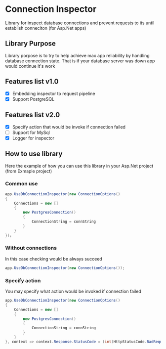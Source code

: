# Connection Inspector
Library for inspect database connections and prevent requests to its until establish conneciton (for Asp.Net apps)


## Library Purpose
Library porpose is to try to help achieve max app reliability by handling database connection state. That is if your database server was down app would continue it's work

## Features list v1.0
- [x] Embedding inspector to request pipeline
- [x] Support PostgreSQL

## Features list v2.0
- [x] Specify action that would be invoke if connection failed 
- [ ] Support for MySql
- [x] Logger for inspector

## How to use library
Here the example of how you can use this library in your Asp.Net project (from Exmaple project)

### Common use
```c#
app.UseDbConnectionInspector(new ConnectionOptions()
{
    Connections = new []
    {
        new PostgresConnection()
        {
            ConnectionString = connString
        }
    }
});
```
### Without connections
In this case checking would be always succeed
```c#
app.UseDbConnectionInspector(new ConnectionOptions());
```

### Specify action
You may specify what action would be invoked if connection failed
```c#
app.UseDbConnectionInspector(new ConnectionOptions()
{
    Connections = new []
    {
        new PostgresConnection()
        {
            ConnectionString = connString
        }
    }
}, context => context.Response.StatusCode = (int)HttpStatusCode.BadRequest);
```
